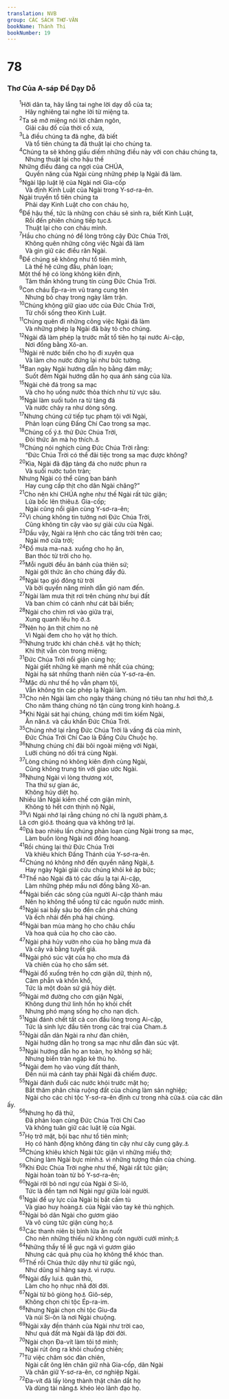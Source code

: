 ```yaml
---
translation: NVB
group: CÁC SÁCH THƠ-VĂN
bookName: Thánh Thi 
bookNumber: 19
---
```


<div class="title"><h1>78</h1><h3>Thơ Của A-sáp Để Dạy Dỗ </h3></div>
<span class="verse thi_78_1">  <sup>1</sup>Hỡi dân ta, hãy lắng tai nghe lời dạy dỗ của ta; <br/>   Hãy nghiêng tai nghe lời từ miệng ta. <br/></span>
<span class="verse thi_78_2">  <sup>2</sup>Ta sẽ mở miệng nói lời châm ngôn, <br/>   Giải câu đố của thời cổ xưa, <br/></span>
<span class="verse thi_78_3">  <sup>3</sup>Là điều chúng ta đã nghe, đã biết <br/>   Và tổ tiên chúng ta đã thuật lại cho chúng ta. <br/></span>
<span class="verse thi_78_4">  <sup>4</sup>Chúng ta sẽ không giấu diếm những điều này với con cháu chúng ta, <br/>   Nhưng thuật lại cho hậu thế <br/>  Những điều đáng ca ngợi của CHÚA, <br/>   Quyền năng của Ngài cùng những phép lạ Ngài đã làm. <br/></span>
<span class="verse thi_78_5">  <sup>5</sup>Ngài lập luật lệ của Ngài nơi Gia-cốp <br/>   Và định Kinh Luật của Ngài trong Y-sơ-ra-ên. <br/>  Ngài truyền tổ tiên chúng ta <br/>   Phải dạy Kinh Luật cho con cháu họ, <br/></span>
<span class="verse thi_78_6">  <sup>6</sup>Để hậu thế, tức là những con cháu sẽ sinh ra, biết Kinh Luật, <br/>   Rồi đến phiên chúng tiếp tục<a data-toggle="tooltip" data-placement="bottom" title="Nt: đứng lên">⚓</a><br/>   Thuật lại cho con cháu mình. <br/></span>
<span class="verse thi_78_7">  <sup>7</sup>Hầu cho chúng nó để lòng trông cậy Đức Chúa Trời, <br/>   Không quên những công việc Ngài đã làm <br/>   Và gìn giữ các điều răn Ngài. <br/></span>
<span class="verse thi_78_8">  <sup>8</sup>Để chúng sẽ không như tổ tiên mình, <br/>   Là thế hệ cứng đầu, phản loạn; <br/>  Một thế hệ có lòng không kiên định, <br/>   Tâm thần không trung tín cùng Đức Chúa Trời. <br/></span>
<span class="verse thi_78_9">  <sup>9</sup>Con cháu Ép-ra-im vũ trang cung tên <br/>   Nhưng bỏ chạy trong ngày lâm trận. <br/></span>
<span class="verse thi_78_10">  <sup>10</sup>Chúng không giữ giao ước của Đức Chúa Trời, <br/>   Từ chối sống theo Kinh Luật. <br/></span>
<span class="verse thi_78_11">  <sup>11</sup>Chúng quên đi những công việc Ngài đã làm <br/>   Và những phép lạ Ngài đã bày tỏ cho chúng. <br/></span>
<span class="verse thi_78_12">  <sup>12</sup>Ngài đã làm phép lạ trước mắt tổ tiên họ tại nước Ai-cập, <br/>   Nơi đồng bằng Xô-an. <br/></span>
<span class="verse thi_78_13">  <sup>13</sup>Ngài rẽ nước biển cho họ đi xuyên qua <br/>   Và làm cho nước đứng lại như bức tường. <br/></span>
<span class="verse thi_78_14">  <sup>14</sup>Ban ngày Ngài hướng dẫn họ bằng đám mây; <br/>   Suốt đêm Ngài hướng dẫn họ qua ánh sáng của lửa. <br/></span>
<span class="verse thi_78_15">  <sup>15</sup>Ngài chẻ đá trong sa mạc <br/>   Và cho họ uống nước thỏa thích như từ vực sâu. <br/></span>
<span class="verse thi_78_16">  <sup>16</sup>Ngài làm suối tuôn ra từ tảng đá <br/>   Và nước chảy ra như dòng sông. <br/></span>
<span class="verse thi_78_17">  <sup>17</sup>Nhưng chúng cứ tiếp tục phạm tội với Ngài, <br/>   Phản loạn cùng Đấng Chí Cao trong sa mạc. <br/></span>
<span class="verse thi_78_18">  <sup>18</sup>Chúng cố ý<a data-toggle="tooltip" data-placement="bottom" title="Nt: trong lòng">⚓</a> thử Đức Chúa Trời, <br/>   Đòi thức ăn mà họ thích.<a data-toggle="tooltip" data-placement="bottom" title="Nt: cho linh hồn họ">⚓</a><br/></span>
<span class="verse thi_78_19">  <sup>19</sup>Chúng nói nghịch cùng Đức Chúa Trời rằng: <br/>   “Đức Chúa Trời có thể đãi tiệc trong sa mạc được không? <br/></span>
<span class="verse thi_78_20">  <sup>20</sup>Kìa, Ngài đã đập tảng đá cho nước phun ra <br/>   Và suối nước tuôn tràn; <br/>  Nhưng Ngài có thể cũng ban bánh <br/>   Hay cung cấp thịt cho dân Ngài chăng?” <br/></span>
<span class="verse thi_78_21">  <sup>21</sup>Cho nên khi CHÚA nghe như thế Ngài rất tức giận; <br/>   Lửa bốc lên thiêu<a data-toggle="tooltip" data-placement="bottom" title="Nt: nghịch">⚓</a> Gia-cốp; <br/>   Ngài cũng nổi giận cùng Y-sơ-ra-ên; <br/></span>
<span class="verse thi_78_22">  <sup>22</sup>Vì chúng không tin tưởng nơi Đức Chúa Trời, <br/>   Cũng không tin cậy vào sự giải cứu của Ngài. <br/></span>
<span class="verse thi_78_23">  <sup>23</sup>Dầu vậy, Ngài ra lệnh cho các tầng trời trên cao; <br/>   Ngài mở cửa trời; <br/></span>
<span class="verse thi_78_24">  <sup>24</sup>Đổ mưa ma-na<a data-toggle="tooltip" data-placement="bottom" title="Thức ăn Chúa ban cho người Do Thái khi họ ở trong sa mạc. Xuất 16:15">⚓</a> xuống cho họ ăn, <br/>   Ban thóc từ trời cho họ. <br/></span>
<span class="verse thi_78_25">  <sup>25</sup>Mỗi người đều ăn bánh của thiên sứ; <br/>   Ngài gởi thức ăn cho chúng đầy đủ. <br/></span>
<span class="verse thi_78_26">  <sup>26</sup>Ngài tạo gió đông từ trời <br/>   Và bởi quyền năng mình dẫn gió nam đến. <br/></span>
<span class="verse thi_78_27">  <sup>27</sup>Ngài làm mưa thịt rơi trên chúng như bụi đất <br/>   Và ban chim có cánh như cát bãi biển; <br/></span>
<span class="verse thi_78_28">  <sup>28</sup>Ngài cho chim rơi vào giữa trại, <br/>   Xung quanh lều họ ở.<a data-toggle="tooltip" data-placement="bottom" title="Theo ý các bản dịch cổ. Nt: trại người, lều người; có thể hiểu là trại và nơi ngự của Chúa">⚓</a><br/></span>
<span class="verse thi_78_29">  <sup>29</sup>Nên họ ăn thịt chim no nê <br/>   Vì Ngài đem cho họ vật họ thích. <br/></span>
<span class="verse thi_78_30">  <sup>30</sup>Nhưng trước khi chán chê<a data-toggle="tooltip" data-placement="bottom" title="Nt: tránh xa">⚓</a> vật họ thích; <br/>   Khi thịt vẫn còn trong miệng; <br/></span>
<span class="verse thi_78_31">  <sup>31</sup>Đức Chúa Trời nổi giận cùng họ; <br/>   Ngài giết những kẽ mạnh mẽ nhất của chúng; <br/>   Ngài hạ sát những thanh niên của Y-sơ-ra-ên. <br/></span>
<span class="verse thi_78_32">  <sup>32</sup>Mặc dù như thế họ vẫn phạm tội, <br/>   Vẫn không tin các phép lạ Ngài làm. <br/></span>
<span class="verse thi_78_33">  <sup>33</sup>Cho nên Ngài làm cho ngày tháng chúng nó tiêu tan như hơi thở,<a data-toggle="tooltip" data-placement="bottom" title="Ctd: như không">⚓</a><br/>   Cho năm tháng chúng nó tận cùng trong kinh hoàng.<a data-toggle="tooltip" data-placement="bottom" title="Ctd: tai họa bất ngờ">⚓</a><br/></span>
<span class="verse thi_78_34">  <sup>34</sup>Khi Ngài sát hại chúng, chúng mới tìm kiếm Ngài, <br/>   Ăn năn<a data-toggle="tooltip" data-placement="bottom" title="Ctd: quay trở lại">⚓</a> và cầu khẩn Đức Chúa Trời. <br/></span>
<span class="verse thi_78_35">  <sup>35</sup>Chúng nhớ lại rằng Đức Chúa Trời là vầng đá của mình, <br/>   Đức Chúa Trời Chí Cao là Đấng Cứu Chuộc họ. <br/></span>
<span class="verse thi_78_36">  <sup>36</sup>Nhưng chúng chỉ đãi bôi ngoài miệng với Ngài, <br/>   Lưỡi chúng nó dối trá cùng Ngài. <br/></span>
<span class="verse thi_78_37">  <sup>37</sup>Lòng chúng nó không kiên định cùng Ngài, <br/>   Cũng không trung tín với giao ước Ngài. <br/></span>
<span class="verse thi_78_38">  <sup>38</sup>Nhưng Ngài vì lòng thương xót, <br/>   Tha thứ sự gian ác, <br/>   Không hủy diệt họ. <br/>  Nhiều lần Ngài kiềm chế cơn giận mình, <br/>   Không tỏ hết cơn thịnh nộ Ngài, <br/></span>
<span class="verse thi_78_39">  <sup>39</sup>Vì Ngài nhớ lại rằng chúng nó chỉ là người phàm,<a data-toggle="tooltip" data-placement="bottom" title="Nt: xác thịt">⚓</a><br/>  Là cơn gió<a data-toggle="tooltip" data-placement="bottom" title="Ctd: hơi thở">⚓</a> thoáng qua và không trở lại. <br/></span>
<span class="verse thi_78_40">  <sup>40</sup>Đã bao nhiêu lần chúng phản loạn cùng Ngài trong sa mạc, <br/>   Làm buồn lòng Ngài nơi đồng hoang. <br/></span>
<span class="verse thi_78_41">  <sup>41</sup>Rồi chúng lại thử Đức Chúa Trời <br/>   Và khiêu khích Đấng Thánh của Y-sơ-ra-ên. <br/></span>
<span class="verse thi_78_42">  <sup>42</sup>Chúng nó không nhớ đến quyền năng Ngài,<a data-toggle="tooltip" data-placement="bottom" title="Nt: Tay Ngài">⚓</a><br/>   Hay ngày Ngài giải cứu chúng khỏi kẻ áp bức; <br/></span>
<span class="verse thi_78_43">  <sup>43</sup>Thể nào Ngài đã tỏ các dấu lạ tại Ai-cập, <br/>   Làm những phép mầu nơi đồng bằng Xô-an. <br/></span>
<span class="verse thi_78_44">  <sup>44</sup>Ngài biến các sông của người Ai-cập thành máu <br/>   Nên họ không thể uống từ các nguồn nước mình. <br/></span>
<span class="verse thi_78_45">  <sup>45</sup>Ngài sai bầy sâu bọ đến cắn phá chúng <br/>   Và ếch nhái đến phá hại chúng. <br/></span>
<span class="verse thi_78_46">  <sup>46</sup>Ngài ban mùa màng họ cho châu chấu <br/>   Và hoa quả của họ cho cào cào. <br/></span>
<span class="verse thi_78_47">  <sup>47</sup>Ngài phá hủy vườn nho của họ bằng mưa đá <br/>   Và cây vả bằng tuyết giá. <br/></span>
<span class="verse thi_78_48">  <sup>48</sup>Ngài phó súc vật của họ cho mưa đá <br/>   Và chiên của họ cho sấm sét. <br/></span>
<span class="verse thi_78_49">  <sup>49</sup>Ngài đổ xuống trên họ cơn giận dữ, thịnh nộ, <br/>   Căm phẫn và khốn khổ, <br/>   Tức là một đoàn sứ giả hủy diệt. <br/></span>
<span class="verse thi_78_50">  <sup>50</sup>Ngài mở đường cho cơn giận Ngài, <br/>   Không dung thứ linh hồn họ khỏi chết <br/>   Nhưng phó mạng sống họ cho nạn dịch. <br/></span>
<span class="verse thi_78_51">  <sup>51</sup>Ngài đánh chết tất cả con đầu lòng trong Ai-cập, <br/>   Tức là sinh lực đầu tiên trong các trại của Cham.<a data-toggle="tooltip" data-placement="bottom" title="Cham là một trong ba con trai của Nô-ê, được coi là tổ tiên của người Ai-cập">⚓</a><br/></span>
<span class="verse thi_78_52">  <sup>52</sup>Ngài dẫn dân Ngài ra như đàn chiên, <br/>   Ngài hướng dẫn họ trong sa mạc như dẫn đàn súc vật. <br/></span>
<span class="verse thi_78_53">  <sup>53</sup>Ngài hướng dẫn họ an toàn, họ không sợ hãi; <br/>   Nhưng biển tràn ngập kẻ thù họ. <br/></span>
<span class="verse thi_78_54">  <sup>54</sup>Ngài đem họ vào vùng đất thánh, <br/>   Đến núi mà cánh tay phải Ngài đã chiếm được. <br/></span>
<span class="verse thi_78_55">  <sup>55</sup>Ngài đánh đuổi các nước khỏi trước mặt họ; <br/>   Bắt thăm phân chia ruộng đất của chúng làm sản nghiệp; <br/>   Ngài cho các chi tộc Y-sơ-ra-ên định cư trong nhà cửa<a data-toggle="tooltip" data-placement="bottom" title="Nt: Trại">⚓</a> của các dân ấy. <br/></span>
<span class="verse thi_78_56">  <sup>56</sup>Nhưng họ đã thử, <br/>   Đã phản loạn cùng Đức Chúa Trời Chí Cao <br/>   Và không tuân giữ các luật lệ của Ngài. <br/></span>
<span class="verse thi_78_57">  <sup>57</sup>Họ trở mặt, bội bạc như tổ tiên mình; <br/>   Họ có hành động không đáng tin cậy như cây cung gãy.<a data-toggle="tooltip" data-placement="bottom" title="Ctd: lừa dối">⚓</a><br/></span>
<span class="verse thi_78_58">  <sup>58</sup>Chúng khiêu khích Ngài tức giận vì những miếu thờ; <br/>   Chúng làm Ngài bực mình<a data-toggle="tooltip" data-placement="bottom" title="Ctd: ghen">⚓</a> vì những tượng thần của chúng. <br/></span>
<span class="verse thi_78_59">  <sup>59</sup>Khi Đức Chúa Trời nghe như thế, Ngài rất tức giận; <br/>   Ngài hoàn toàn từ bỏ Y-sơ-ra-ên; <br/></span>
<span class="verse thi_78_60">  <sup>60</sup>Ngài rời bỏ nơi ngự của Ngài ở Si-lô, <br/>   Tức là đền tạm nơi Ngài ngự giữa loài người. <br/></span>
<span class="verse thi_78_61">  <sup>61</sup>Ngài để uy lực của Ngài bị bắt cầm tù <br/>   Và giao huy hoàng<a data-toggle="tooltip" data-placement="bottom" title="Uy lực và huy hoàng ở đây ám chỉ Rương Giao Ước; 1Sa 4:1-22">⚓</a> của Ngài vào tay kẻ thù nghịch. <br/></span>
<span class="verse thi_78_62">  <sup>62</sup>Ngài bỏ dân Ngài cho gươm giáo <br/>   Và vô cùng tức giận cùng họ;<a data-toggle="tooltip" data-placement="bottom" title="Nt: cơ nghiệp">⚓</a><br/></span>
<span class="verse thi_78_63">  <sup>63</sup>Các thanh niên bị binh lửa ăn nuốt <br/>   Cho nên những thiếu nữ không còn người cưới mình;<a data-toggle="tooltip" data-placement="bottom" title="Nt: được ca ngợi. Ở đây ám chỉ các thiếu nữ thường được ca ngợi trong đám cưới">⚓</a><br/></span>
<span class="verse thi_78_64">  <sup>64</sup>Những thầy tế lễ gục ngã vì gươm giáo <br/>   Nhưng các quả phụ của họ không thể khóc than. <br/></span>
<span class="verse thi_78_65">  <sup>65</sup>Thế rồi Chúa thức dậy như từ giấc ngủ, <br/>   Như dũng sĩ hăng say<a data-toggle="tooltip" data-placement="bottom" title="Ctd: reo hò">⚓</a> vì rượu. <br/></span>
<span class="verse thi_78_66">  <sup>66</sup>Ngài đẩy lui<a data-toggle="tooltip" data-placement="bottom" title="Ctd: đánh vào lưng">⚓</a> quân thù, <br/>   Làm cho họ nhục nhã đời đời. <br/></span>
<span class="verse thi_78_67">  <sup>67</sup>Ngài từ bỏ giòng họ<a data-toggle="tooltip" data-placement="bottom" title="Nt: trại">⚓</a> Giô-sép, <br/>   Không chọn chi tộc Ép-ra-im. <br/></span>
<span class="verse thi_78_68">  <sup>68</sup>Nhưng Ngài chọn chi tộc Giu-đa <br/>   Và núi Si-ôn là nơi Ngài chuộng. <br/></span>
<span class="verse thi_78_69">  <sup>69</sup>Ngài xây đền thánh của Ngài như trời cao, <br/>   Như quả đất mà Ngài đã lập đời đời. <br/></span>
<span class="verse thi_78_70">  <sup>70</sup>Ngài chọn Đa-vít làm tôi tớ mình; <br/>   Ngài rút ông ra khỏi chuồng chiên; <br/></span>
<span class="verse thi_78_71">  <sup>71</sup>Từ việc chăm sóc đàn chiên, <br/>   Ngài cất ông lên chăn giữ nhà Gia-cốp, dân Ngài <br/>   Và chăn giữ Y-sơ-ra-ên, cơ nghiệp Ngài. <br/></span>
<span class="verse thi_78_72">  <sup>72</sup>Đa-vít đã lấy lòng thành thật chăn dắt họ <br/>   Và dùng tài năng<a data-toggle="tooltip" data-placement="bottom" title="Nt: bàn tay">⚓</a> khéo léo lãnh đạo họ. <br/></span>
